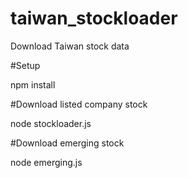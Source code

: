 # taiwan_stockloader
Download Taiwan stock data

#Setup

npm install

#Download listed company stock

node stockloader.js

#Download emerging stock

node emerging.js
